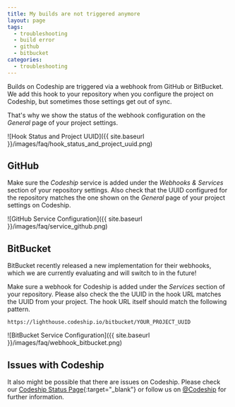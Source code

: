 ```yaml
---
title: My builds are not triggered anymore
layout: page
tags:
  - troubleshooting
  - build error
  - github
  - bitbucket
categories:
  - troubleshooting
---
```


Builds on Codeship are triggered via a webhook from GitHub or BitBucket. We add this hook to your repository when you configure the project on Codeship, but sometimes those settings get out of sync.

That's why we show the status of the webhook configuration on the _General_ page of your project settings.

![Hook Status and Project UUID]({{ site.baseurl }}/images/faq/hook_status_and_project_uuid.png)

## GitHub

Make sure the _Codeship_ service is added under the _Webhooks & Services_ section of your repository settings. Also check that the UUID configured for the repository matches the one shown on the _General_ page of your project settings on Codeship.

![GitHub Service Configuration]({{ site.baseurl }}/images/faq/service_github.png)

## BitBucket

<div class="info-block" style="margin-top: 1em;">
BitBucket recently released a new implementation for their webhooks, which we are currently evaluating and will switch to in the future!
</div>

Make sure a webhook for Codeship is added under the _Services_ section of your repository. Please also check the the UUID in the hook URL matches the UUID from your project. The hook URL itself should match the following pattern.

```
https://lighthouse.codeship.io/bitbucket/YOUR_PROJECT_UUID
```

![BitBucket Service Configuration]({{ site.baseurl }}/images/faq/webhook_bitbucket.png)

## Issues with Codeship

It also might be possible that there are issues on Codeship. Please check our [Codeship Status Page](http://codeshipstatus.com){:target="_blank"} or follow us on [@Codeship](https://twitter.com/codeship) for further information.
